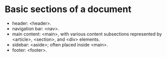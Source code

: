 # Basic sections of a document
- header: \<header>.
- navigation bar: \<nav>.
- main content: \<main>, with various content subsections represented by \<article>, \<section>, and \<div> elements.
- sidebar: \<aside>; often placed inside \<main>.
- footer: \<footer>.